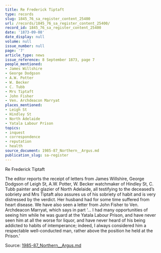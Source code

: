 ```yaml
---
title: Re Frederick Tiptaft
type: records
slug: 1845_76_sa_register_content_25400
url: /records/1845_76_sa_register_content_25400/
record_id: 1845_76_sa_register_content_25400
date: '1873-09-08'
date_display: null
volume: null
issue_number: null
page: '7'
article_type: news
issue_reference: 8 September 1873, page 7
people_mentioned:
- James Willshire
- George Dodgson
- A.W. Potter
- W. Becker
- C. Tubb
- Mrs Tiptaft
- John Fisher
- Ven. Archdeacon Marryat
places_mentioned:
- Leigh St
- Hindley St
- North Adelaide
- Yatala Labour Prison
topics:
- inquest
- correspondence
- reputation
- health
source_document: 1985-87_Northern__Argus.md
publication_slug: sa-register
---
```


Re Frederick Tiptaft

The editor reports the receipt of letters from James Willshire, George Dodgson of Leigh St, A.W. Potter, W. Becker watchmaker of Hindley St, C. Tubb painter and glazier of North Adelaide, all testifying to the deceased’s sobriety and Mrs Tiptaft also assures us of his sobriety of habit and is very distressed by the verdict.  Her husband had for some time suffered from heart disease.  We have also seen a letter from John Fisher to Ven. Archdeacon Marryat, which says in part ‘… I had many opportunities of seeing him while he was guard at the Yatala Labour Prison, and have never seen him at all the worse for liquor, and have never heard of his being addicted to habits of intemperance; indeed, I always considered him a respectable well-conducted man, rather above the position he held at the Prison.’

Source: [1985-87_Northern__Argus.md](/downloads/markdown/1985-87_Northern__Argus.md)
